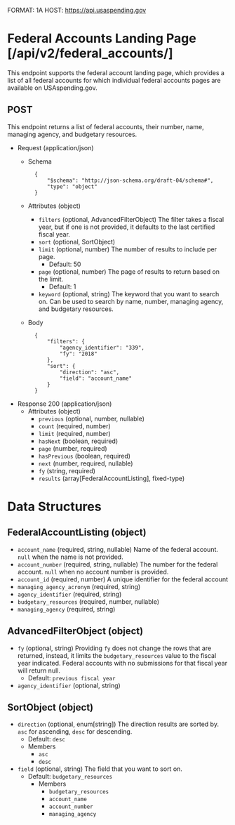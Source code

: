 FORMAT: 1A
HOST: https://api.usaspending.gov

# Federal Accounts Landing Page [/api/v2/federal_accounts/]

This endpoint supports the federal account landing page, which provides a list of all federal accounts for which individual federal accounts pages are available on USAspending.gov.

## POST

This endpoint returns a list of federal accounts, their number, name, managing agency, and budgetary resources.

+ Request (application/json)
    + Schema

            {
                "$schema": "http://json-schema.org/draft-04/schema#",
                "type": "object"
            }

    + Attributes (object)
        + `filters` (optional, AdvancedFilterObject)
            The filter takes a fiscal year, but if one is not provided, it defaults to the last certified fiscal year.
        + `sort` (optional, SortObject)
        + `limit` (optional, number)
            The number of results to include per page.
            + Default: 50
        + `page` (optional, number)
            The page of results to return based on the limit.
            + Default: 1
        + `keyword` (optional, string)
            The keyword that you want to search on. Can be used to search by name, number, managing agency, and budgetary resources.
    + Body

            {
                "filters": {
                    "agency_identifier": "339",
                    "fy": "2018"
                },
                "sort": {
                    "direction": "asc",
                    "field": "account_name"
                }
            }

+ Response 200 (application/json)
    + Attributes (object)
        + `previous` (optional, number, nullable)
        + `count` (required, number)
        + `limit` (required, number)
        + `hasNext` (boolean, required)
        + `page` (number, required)
        + `hasPrevious` (boolean, required)
        + `next` (number, required, nullable)
        + `fy` (string, required)
        + `results` (array[FederalAccountListing], fixed-type)

# Data Structures

## FederalAccountListing (object)
+ `account_name` (required, string, nullable)
    Name of the federal account. `null` when the name is not provided.
+ `account_number` (required, string, nullable)
    The number for the federal account. `null` when no account number is provided.
+ `account_id` (required, number)
    A unique identifier for the federal account
+ `managing_agency_acronym` (required, string)
+ `agency_identifier` (required, string)
+ `budgetary_resources` (required, number, nullable)
+ `managing_agency` (required, string)

## AdvancedFilterObject (object)
+ `fy` (optional, string)
    Providing `fy` does not change the rows that are returned, instead, it limits the `budgetary_resources` value to the fiscal year indicated.  Federal
    accounts with no submissions for that fiscal year will return null.
    + Default: `previous fiscal year`
+ `agency_identifier` (optional, string)

## SortObject (object)
+ `direction` (optional, enum[string])
    The direction results are sorted by. `asc` for ascending, `desc` for descending.
    + Default: `desc`
    + Members
        + `asc`
        + `desc`
+ `field` (optional, string)
    The field that you want to sort on.
    + Default: `budgetary_resources`
        + Members
            + `budgetary_resources`
            + `account_name`
            + `account_number`
            + `managing_agency`
